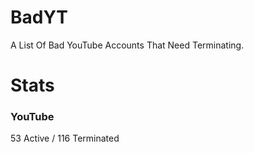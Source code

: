 # BadYT
A List Of Bad YouTube Accounts That Need Terminating.

# Stats

### YouTube
53 Active / 116 Terminated
